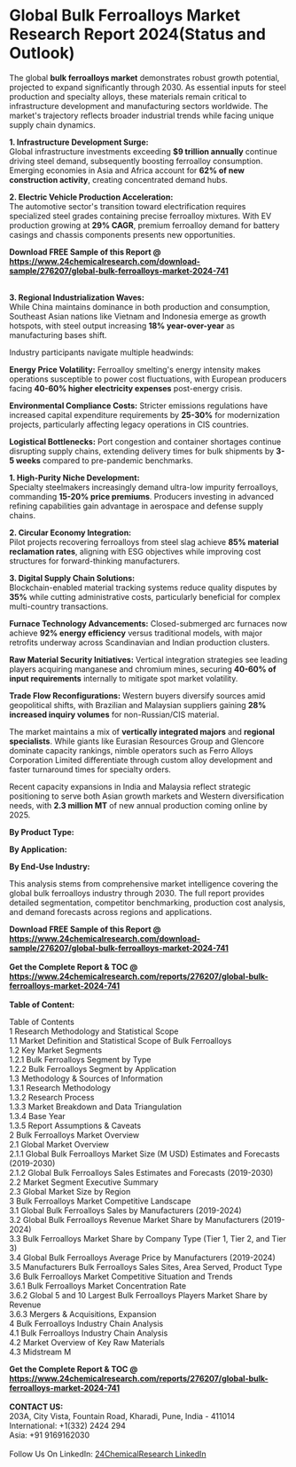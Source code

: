 <h1>Global Bulk Ferroalloys Market Research Report 2024(Status and Outlook)</h1><p>The global <strong>bulk ferroalloys market</strong> demonstrates robust growth potential, projected to expand significantly through 2030. As essential inputs for steel production and specialty alloys, these materials remain critical to infrastructure development and manufacturing sectors worldwide. The market's trajectory reflects broader industrial trends while facing unique supply chain dynamics.</p><p><strong>1. Infrastructure Development Surge:</strong><br>
Global infrastructure investments exceeding <strong>$9 trillion annually</strong> continue driving steel demand, subsequently boosting ferroalloy consumption. Emerging economies in Asia and Africa account for <strong>62% of new construction activity</strong>, creating concentrated demand hubs.</p><p><strong>2. Electric Vehicle Production Acceleration:</strong><br>
The automotive sector's transition toward electrification requires specialized steel grades containing precise ferroalloy mixtures. With EV production growing at <strong>29% CAGR</strong>, premium ferroalloy demand for battery casings and chassis components presents new opportunities.</p><div><b>Download FREE Sample of this Report @ 
            <a href="https://www.24chemicalresearch.com/download-sample/276207/global-bulk-ferroalloys-market-2024-741">
            https://www.24chemicalresearch.com/download-sample/276207/global-bulk-ferroalloys-market-2024-741</a></b></div><br><p><strong>3. Regional Industrialization Waves:</strong><br>
While China maintains dominance in both production and consumption, Southeast Asian nations like Vietnam and Indonesia emerge as growth hotspots, with steel output increasing <strong>18% year-over-year</strong> as manufacturing bases shift.</p><p>Industry participants navigate multiple headwinds:</p><p><strong>Energy Price Volatility:</strong> Ferroalloy smelting's energy intensity makes operations susceptible to power cost fluctuations, with European producers facing <strong>40-60% higher electricity expenses</strong> post-energy crisis.</p><p><strong>Environmental Compliance Costs:</strong> Stricter emissions regulations have increased capital expenditure requirements by <strong>25-30%</strong> for modernization projects, particularly affecting legacy operations in CIS countries.</p><p><strong>Logistical Bottlenecks:</strong> Port congestion and container shortages continue disrupting supply chains, extending delivery times for bulk shipments by <strong>3-5 weeks</strong> compared to pre-pandemic benchmarks.</p><p><strong>1. High-Purity Niche Development:</strong><br>
Specialty steelmakers increasingly demand ultra-low impurity ferroalloys, commanding <strong>15-20% price premiums</strong>. Producers investing in advanced refining capabilities gain advantage in aerospace and defense supply chains.</p><p><strong>2. Circular Economy Integration:</strong><br>
Pilot projects recovering ferroalloys from steel slag achieve <strong>85% material reclamation rates</strong>, aligning with ESG objectives while improving cost structures for forward-thinking manufacturers.</p><p><strong>3. Digital Supply Chain Solutions:</strong><br>
Blockchain-enabled material tracking systems reduce quality disputes by <strong>35%</strong> while cutting administrative costs, particularly beneficial for complex multi-country transactions.</p><p><strong>Furnace Technology Advancements:</strong> Closed-submerged arc furnaces now achieve <strong>92% energy efficiency</strong> versus traditional models, with major retrofits underway across Scandinavian and Indian production clusters.</p><p><strong>Raw Material Security Initiatives:</strong> Vertical integration strategies see leading players acquiring manganese and chromium mines, securing <strong>40-60% of input requirements</strong> internally to mitigate spot market volatility.</p><p><strong>Trade Flow Reconfigurations:</strong> Western buyers diversify sources amid geopolitical shifts, with Brazilian and Malaysian suppliers gaining <strong>28% increased inquiry volumes</strong> for non-Russian/CIS material.</p><p>The market maintains a mix of <strong>vertically integrated majors</strong> and <strong>regional specialists</strong>. While giants like Eurasian Resources Group and Glencore dominate capacity rankings, nimble operators such as Ferro Alloys Corporation Limited differentiate through custom alloy development and faster turnaround times for specialty orders.</p><p>Recent capacity expansions in India and Malaysia reflect strategic positioning to serve both Asian growth markets and Western diversification needs, with <strong>2.3 million MT</strong> of new annual production coming online by 2025.</p><p><strong>By Product Type:</strong></p><p><strong>By Application:</strong></p><p><strong>By End-Use Industry:</strong></p><p>This analysis stems from comprehensive market intelligence covering the global bulk ferroalloys industry through 2030. The full report provides detailed segmentation, competitor benchmarking, production cost analysis, and demand forecasts across regions and applications.</p><div><b>Download FREE Sample of this Report @ 
            <a href="https://www.24chemicalresearch.com/download-sample/276207/global-bulk-ferroalloys-market-2024-741">
            https://www.24chemicalresearch.com/download-sample/276207/global-bulk-ferroalloys-market-2024-741</a></b></div><br><div><b>Get the Complete Report & TOC @ 
            <a href="https://www.24chemicalresearch.com/reports/276207/global-bulk-ferroalloys-market-2024-741">
            https://www.24chemicalresearch.com/reports/276207/global-bulk-ferroalloys-market-2024-741</a></b></div><br>
            <b>Table of Content:</b><p>Table of Contents<br />
1 Research Methodology and Statistical Scope<br />
1.1 Market Definition and Statistical Scope of Bulk Ferroalloys<br />
1.2 Key Market Segments<br />
1.2.1 Bulk Ferroalloys Segment by Type<br />
1.2.2 Bulk Ferroalloys Segment by Application<br />
1.3 Methodology & Sources of Information<br />
1.3.1 Research Methodology<br />
1.3.2 Research Process<br />
1.3.3 Market Breakdown and Data Triangulation<br />
1.3.4 Base Year<br />
1.3.5 Report Assumptions & Caveats<br />
2 Bulk Ferroalloys Market Overview<br />
2.1 Global Market Overview<br />
2.1.1 Global Bulk Ferroalloys Market Size (M USD) Estimates and Forecasts (2019-2030)<br />
2.1.2 Global Bulk Ferroalloys Sales Estimates and Forecasts (2019-2030)<br />
2.2 Market Segment Executive Summary<br />
2.3 Global Market Size by Region<br />
3 Bulk Ferroalloys Market Competitive Landscape<br />
3.1 Global Bulk Ferroalloys Sales by Manufacturers (2019-2024)<br />
3.2 Global Bulk Ferroalloys Revenue Market Share by Manufacturers (2019-2024)<br />
3.3 Bulk Ferroalloys Market Share by Company Type (Tier 1, Tier 2, and Tier 3)<br />
3.4 Global Bulk Ferroalloys Average Price by Manufacturers (2019-2024)<br />
3.5 Manufacturers Bulk Ferroalloys Sales Sites, Area Served, Product Type<br />
3.6 Bulk Ferroalloys Market Competitive Situation and Trends<br />
3.6.1 Bulk Ferroalloys Market Concentration Rate<br />
3.6.2 Global 5 and 10 Largest Bulk Ferroalloys Players Market Share by Revenue<br />
3.6.3 Mergers & Acquisitions, Expansion<br />
4 Bulk Ferroalloys Industry Chain Analysis<br />
4.1 Bulk Ferroalloys Industry Chain Analysis<br />
4.2 Market Overview of Key Raw Materials<br />
4.3 Midstream M</p><div><b>Get the Complete Report & TOC @ 
            <a href="https://www.24chemicalresearch.com/reports/276207/global-bulk-ferroalloys-market-2024-741">
            https://www.24chemicalresearch.com/reports/276207/global-bulk-ferroalloys-market-2024-741</a></b></div><br><b>CONTACT US:</b><br>
            203A, City Vista, Fountain Road, Kharadi, Pune, India - 411014<br>
            International: +1(332) 2424 294<br>
            Asia: +91 9169162030 <br><br>
            Follow Us On LinkedIn: <a href="https://www.linkedin.com/company/24chemicalresearch/">24ChemicalResearch LinkedIn</a>